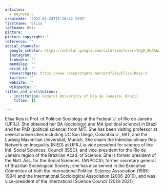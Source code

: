 ```yaml
---
articles:
  - Keynote 5
createdAt: '2022-01-24T15:20:42.230Z'
firstname: 'Elisa '
lastname: Reis
picture: ''
picture_copyright: ''
reference: ''
social_channels:
  google_scholar: https://scholar.google.com/citations?user=TUg9_OUAAAAJ&hl=en
  instagram: ''
  linkedin: ''
  mendeley: ''
  orcid_id: ''
  researchgate: https://www.researchgate.net/profile/Elisa-Reis-2
  twitter: ''
  website: ''
  wikipedia: ''
titles_and_institutions:
  - institution: Federal University of Rio de Janeiro, Brazil
    titles: []

---
```

Elisa Reis is Prof. of Political Sociology at the Federal U. of Rio de Janeiro (UFRJ). She obtained her BA (sociology) and MA (political science) in Brazil and her PhD (political science) from MIT. She has been visiting professor at several universities including UC San Diego, Columbia U., MIT, and the Ludwig Maximilian Universität, Munich. She chairs the Interdisciplinary Res. Network on Inequality (NIED) at UFRJ, is vice president for science of the Intl. Social Sciences. Council (ISSC), and vice-president for the Rio de Janeiro region of the Brazilian Acad. of Science. She is former president of the Natl. Ass. for the Social Sciences. (ANPOCS); former secretary general of Brazilian Sociological Society; she has also served in the Executive Committee of both the International Political Science Association (1988-1994) and the International Sociological Association (2006-2010), and was vice-president of the International Science Council (2018-2021)